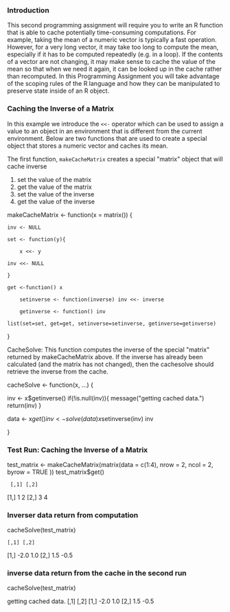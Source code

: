 ### Introduction

This second programming assignment will require you to write an R
function that is able to cache potentially time-consuming computations.
For example, taking the mean of a numeric vector is typically a fast
operation. However, for a very long vector, it may take too long to
compute the mean, especially if it has to be computed repeatedly (e.g.
in a loop). If the contents of a vector are not changing, it may make
sense to cache the value of the mean so that when we need it again, it
can be looked up in the cache rather than recomputed. In this
Programming Assignment you will take advantage of the scoping rules of
the R language and how they can be manipulated to preserve state inside
of an R object.

### Caching the Inverse of a Matrix

In this example we introduce the `<<-` operator which can be used to
assign a value to an object in an environment that is different from the
current environment. Below are two functions that are used to create a
special object that stores a numeric vector and caches its mean.

The first function, `makeCacheMatrix` creates a special "matrix" object that will cache inverse 

1.  set the value of the matrix
2.  get the value of the matrix
3.  set the value of the inverse
4.  get the value of the inverse


makeCacheMatrix <- function(x = matrix()) 
{
  
	inv <- NULL
    
	set <- function(y){

        x <<- y
        
	inv <<- NULL
        
	}
        
	get <-function() x

        setinverse <- function(inverse) inv <<- inverse
 
        getinverse <- function() inv
        
	list(set=set, get=get, setinverse=setinverse, getinverse=getinverse)
    
}
        

CacheSolve: This function computes the inverse of the special "matrix" returned by makeCacheMatrix above. If the inverse has already been calculated (and the matrix has not changed), then the cachesolve should retrieve the inverse from the cache.

cacheSolve <- function(x, ...) {
  
  inv <- x$getinverse()
  if(!is.null(inv)){
    message("getting cached data.")
    return(inv)
  }
  
  data <- x$get()
  inv <- solve(data)
  x$setinverse(inv)
  inv

}


### Test Run: Caching the Inverse of a Matrix
test_matrix <- makeCacheMatrix(matrix(data = c(1:4), nrow = 2, ncol = 2, byrow = TRUE ))
test_matrix$get()

     [,1] [,2]
[1,]    1    2
[2,]    3    4

### Inverser data return from computation
cacheSolve(test_matrix)

    [,1] [,2]
[1,] -2.0  1.0
[2,]  1.5 -0.5

### inverse data return from the cache in the second run
cacheSolve(test_matrix)

getting cached data.
     [,1] [,2]
[1,] -2.0  1.0
[2,]  1.5 -0.5
